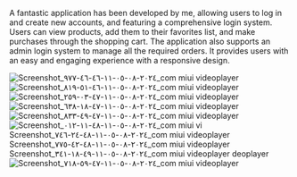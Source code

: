 A fantastic application has been developed by me, allowing users to log in and create new accounts, and featuring a comprehensive login system. Users can view products, add them to their favorites list, and make purchases through the shopping cart. The application also supports an admin login system to manage all the required orders. It provides users with an easy and engaging experience with a responsive design.

![Screenshot_٢٠٢٤-٠٨-٠٥-١١-٤٦-٤٦-٩٧٧_com miui videoplayer](https://github.com/user-attachments/assets/68e499fd-717c-4016-9218-de8a8f4cce42)
![Screenshot_٢٠٢٤-٠٨-٠٥-١١-٤٦-٥١-٨١٩_com miui videoplayer](https://github.com/user-attachments/assets/f8eeefa3-7a71-4c45-b7f0-5ea791955878)
![Screenshot_٢٠٢٤-٠٨-٠٥-١١-٤٧-٠٣-٢٥٩_com miui videoplayer](https://github.com/user-attachments/assets/88355666-45ab-411e-825f-3c9c858126c3)
![Screenshot_٢٠٢٤-٠٨-٠٥-١١-٤٧-١٨-٦٣٨_com miui videoplayer](https://github.com/user-attachments/assets/e9a1e22a-7440-4a95-9c7a-c07119c6981f)
![Screenshot_٢٠٢٤-٠٨-٠٥-١١-٤٧-٤٩-٨٣٣_com miui videoplayer](https://github.com/user-attachments/assets/3b55fb82-3c1b-42d4-9ade-05fac7f4e053)
![Screenshot_٢٠٢٤-٠٨-٠٥-١١-٤٨-١١-٠١٢_com miui vi
![Screenshot_٢٠٢٤-٠٨-٠٥-١١-٤٨-٢٤-٧٤٦_com miui videoplayer](https://github.com/user-attachments/assets/15efa13a-412c-4f31-af1b-d2c6775e4607)
![Screenshot_٢٠٢٤-٠٨-٠٥-١١-٤٨-٤٢-٧٧٥_com miui videoplayer](https://github.com/user-attachments/assets/30ee891d-b812-4a0c-b37e-66fabf3d1f5e)
![Screenshot_٢٠٢٤-٠٨-٠٥-١١-٤٩-١٨-٣٤١_com miui videoplayer](https://github.com/user-attachments/assets/bbfec31d-3055-419a-ac44-ae10ad2f2773)
deoplayer](https://github.com/user-attachments/assets/ee7a2016-c4ea-41e9-b473-adcf7654ee40)
![Screenshot_٢٠٢٤-٠٨-٠٥-١١-٤٧-٥٩-٧١٨_com miui videoplayer](https://github.com/user-attachments/assets/bbb57b6a-cc46-47c2-86e2-60070df56f58)
